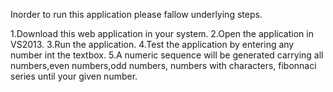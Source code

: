 ﻿Inorder to run this application please fallow underlying steps.

1.Download this web application in your system.
2.Open the application in VS2013.
3.Run the application.
4.Test the application by entering any number int the textbox.
5.A numeric sequence will be generated carrying all numbers,even numbers,odd numbers, numbers with
  characters, fibonnaci series until your given number.